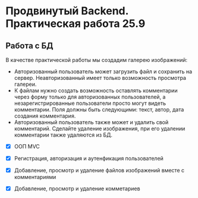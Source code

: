# Продвинутый Backend. Практическая работа 25.9 #
## Работа с БД ##

В качестве практической работы мы создадим галерею изображений:

- Авторизованный пользователь может загрузить файл и сохранить на сервер. Неавторизованный имеет только возможность просмотра галереи.
- К файлам нужно создать возможность оставлять комментарии через форму только для авторизованных пользователей, а незарегистрированные пользователи просто могут видеть комментарии. Поля должны быть следующими: текст, автор, дата создания комментария.
- Авторизованный пользователь также может и удалить свой комментарий. Сделайте удаление изображения, при его удалении комментарии также удаляются из БД.

- [x] ООП MVC  
- [x] Регистрация, авторизация и аутенфикация пользователей  
- [x] Добавление, просмотр и удаление файлов изображений вместе с комментариями
- [x] Добавление, просмотр и удаление комметариев








